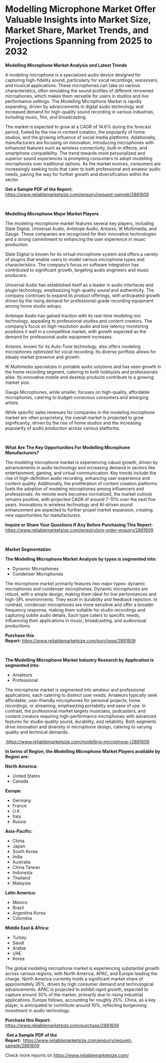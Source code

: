 <p><h1>Modelling Microphone Market Offer Valuable Insights into Market Size, Market Share, Market Trends, and Projections Spanning from 2025 to 2032</h1></p><p><strong>Modelling Microphone Market Analysis and Latest Trends</strong></p>
<p><p>A modeling microphone is a specialized audio device designed for capturing high-fidelity sound, particularly for vocal recordings, voiceovers, and musical applications. These microphones can take on various characteristics, often emulating the sound profiles of different renowned microphones, which makes them versatile for users in studios and live performance settings. The Modelling Microphone Market is rapidly expanding, driven by advancements in digital audio technology and increased demand for high-quality sound recording in various industries, including music, film, and broadcasting.</p><p>The market is expected to grow at a CAGR of 14.6% during the forecast period, fueled by the rise in content creation, the popularity of home studios, and the growing influence of social media platforms. Additionally, manufacturers are focusing on innovation, introducing microphones with enhanced features such as wireless connectivity, built-in effects, and smartphone compatibility. The trend towards more personalized and superior sound experiences is prompting consumers to adopt modelling microphones over traditional options. As the market evolves, consumers are increasingly seeking tools that cater to both professional and amateur audio needs, paving the way for further growth and diversification within the sector.</p></p>
<p><strong>Get a Sample PDF of the Report:&nbsp;</strong> <a href="https://www.reliablemarketsize.com/enquiry/request-sample/2881609?utm_campaign=2526&utm_medium=2&utm_source=Github&utm_content=ia&utm_term=12032025&utm_id=modelling-microphone">https://www.reliablemarketsize.com/enquiry/request-sample/2881609</a></p>
<p>&nbsp;</p>
<p><strong>Modelling Microphone Major Market Players</strong></p>
<p><p>The modeling microphone market features several key players, including Slate Digital, Universal Audio, Antelope Audio, Antares, IK Multimedia, and Gauge. These companies are recognized for their innovative technologies and a strong commitment to enhancing the user experience in music production.</p><p>Slate Digital is known for its virtual microphone system and offers a variety of plugins that enable users to model various microphone types and characteristics. The company’s focus on software integration has contributed to significant growth, targeting audio engineers and music producers.</p><p>Universal Audio has established itself as a leader in audio interfaces and plugin technology, emphasizing high-quality sound and authenticity. The company continues to expand its product offerings, with anticipated growth driven by the rising demand for professional-grade recording equipment among home studio setups.</p><p>Antelope Audio has gained traction with its real-time modeling mic technology, appealing to professional studios and content creators. The company’s focus on high-resolution audio and low-latency monitoring positions it well in a competitive market, with growth expected as the demand for professional audio equipment increases.</p><p>Antares, known for its Auto-Tune technology, also offers modeling microphones optimized for vocal recording. Its diverse portfolio allows for steady market presence and growth.</p><p>IK Multimedia specializes in portable audio solutions and has seen growth in the home recording segment, catering to both hobbyists and professionals alike. Its innovative mobile and desktop products contribute to a growing market size.</p><p>Gauge Microphones, while smaller, focuses on high-quality, affordable microphones, catering to budget-conscious consumers and emerging artists.</p><p>While specific sales revenues for companies in the modeling microphone market are often proprietary, the overall market is projected to grow significantly, driven by the rise of home studios and the increasing popularity of audio production across various platforms.</p></p>
<p>&nbsp;</p>
<p><strong>What Are The Key Opportunities For Modelling Microphone Manufacturers?</strong></p>
<p><p>The modeling microphone market is experiencing robust growth, driven by advancements in audio technology and increasing demand in sectors like entertainment, gaming, and virtual communication. Key trends include the rise of high-definition audio recording, enhancing user experience and content quality. Additionally, the proliferation of content creation platforms fuels the adoption of modeling microphones among influencers and professionals. As remote work becomes normalized, the market outlook remains positive, with projected CAGR of around 7-10% over the next five years. Innovations in wireless technology and AI-driven sound enhancement are expected to further propel market expansion, creating new opportunities for manufacturers.</p></p>
<p><strong>Inquire or Share Your Questions If Any Before Purchasing This Report:</strong> <a href="https://www.reliablemarketsize.com/enquiry/pre-order-enquiry/2881609?utm_campaign=2526&utm_medium=2&utm_source=Github&utm_content=ia&utm_term=12032025&utm_id=modelling-microphone">https://www.reliablemarketsize.com/enquiry/pre-order-enquiry/2881609</a></p>
<p>&nbsp;</p>
<p><strong>Market Segmentation</strong></p>
<p><strong>The Modelling Microphone Market Analysis by types is segmented into:</strong></p>
<p><ul><li>Dynamic Microphones</li><li>Condenser Microphones</li></ul></p>
<p><p>The microphone market primarily features two major types: dynamic microphones and condenser microphones. Dynamic microphones are robust, with a simple design, making them ideal for live performances and high-SPL environments. They excel in durability and feedback rejection. In contrast, condenser microphones are more sensitive and offer a broader frequency response, making them suitable for studio recordings and capturing subtle audio details. Each type caters to specific needs, influencing their applications in music, broadcasting, and audiovisual productions.</p></p>
<p><strong>Purchase this Report:&nbsp;</strong><a href="https://www.reliablemarketsize.com/purchase/2881609?utm_campaign=2526&utm_medium=2&utm_source=Github&utm_content=ia&utm_term=12032025&utm_id=modelling-microphone">https://www.reliablemarketsize.com/purchase/2881609</a></p>
<p>&nbsp;</p>
<p><strong>The Modelling Microphone Market Industry Research by Application is segmented into:</strong></p>
<p><ul><li>Amateurs</li><li>Professional</li></ul></p>
<p><p>The microphone market is segmented into amateur and professional applications, each catering to distinct user needs. Amateurs typically seek affordable, user-friendly microphones for personal projects, home recordings, or streaming, emphasizing portability and ease of use. In contrast, the professional market targets musicians, podcasters, and content creators requiring high-performance microphones with advanced features for studio-quality sound, durability, and reliability. Both segments drive innovation and diversity in microphone design, catering to varying quality and technical demands.</p></p>
<p><a href="https://www.reliablemarketsize.com/modelling-microphone-r2881609?utm_campaign=2526&utm_medium=2&utm_source=Github&utm_content=ia&utm_term=12032025&utm_id=modelling-microphone">&nbsp;https://www.reliablemarketsize.com/modelling-microphone-r2881609</a></p>
<p><strong>In terms of Region, the Modelling Microphone Market Players available by Region are:</strong></p>
<p>
    <p> <strong> North America: </strong>
        <ul>
            <li>United States</li>
            <li>Canada</li>
        </ul>
        </p> 
    <p> <strong> Europe: </strong>
        <ul>
            <li>Germany</li>
            <li>France</li>
            <li>U.K.</li>
            <li>Italy</li>
            <li>Russia</li>
        </ul>
        </p> 
    <p> <strong> Asia-Pacific: </strong>
        <ul>
            <li>China</li>
            <li>Japan</li>
            <li>South Korea</li>
            <li>India</li>
            <li>Australia</li>
            <li>China Taiwan</li>
            <li>Indonesia</li>
            <li>Thailand</li>
            <li>Malaysia</li>
        </ul>
        </p> 
    <p> <strong> Latin America: </strong>
        <ul>
            <li>Mexico</li>
            <li>Brazil</li>
            <li>Argentina Korea</li>
            <li>Colombia</li>
        </ul>
        </p> 
    <p> <strong> Middle East & Africa: </strong>
        <ul>
            <li>Turkey</li>
            <li>Saudi</li>
            <li>Arabia</li>
            <li>UAE</li>
            <li>Korea</li>
        </ul>
    </p>
    </p>
<p><p>The global modeling microphone market is experiencing substantial growth across various regions, with North America, APAC, and Europe leading the charge. North America currently holds a significant market share of approximately 35%, driven by high consumer demand and technological advancements. APAC is projected to exhibit rapid growth, expected to capture around 30% of the market, primarily due to rising industrial applications. Europe follows, accounting for roughly 25%. China, as a key player, is anticipated to contribute around 10%, reflecting burgeoning investment in audio technology.</p></p>
<p><strong>Purchase this Report: </strong><a href="https://www.reliablemarketsize.com/purchase/2881609?utm_campaign=2526&utm_medium=2&utm_source=Github&utm_content=ia&utm_term=12032025&utm_id=modelling-microphone">https://www.reliablemarketsize.com/purchase/2881609</a></p>
<p>&nbsp;<strong>Get a Sample PDF of the Report:&nbsp;&nbsp;</strong><a href="https://www.reliablemarketsize.com/enquiry/request-sample/2881609?utm_campaign=2526&utm_medium=2&utm_source=Github&utm_content=ia&utm_term=12032025&utm_id=modelling-microphone">https://www.reliablemarketsize.com/enquiry/request-sample/2881609</a></p>
<p><strong></strong></p>
<p>Check more reports on <a href="https://www.reliablemarketsize.com/?utm_campaign=2526&utm_medium=2&utm_source=Github&utm_content=ia&utm_term=12032025&utm_id=modelling-microphone">https://www.reliablemarketsize.com/</a></p>